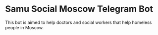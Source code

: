 # Samu Social Moscow Telegram Bot
This bot is aimed to help doctors and social workers that help homeless people in Moscow.
